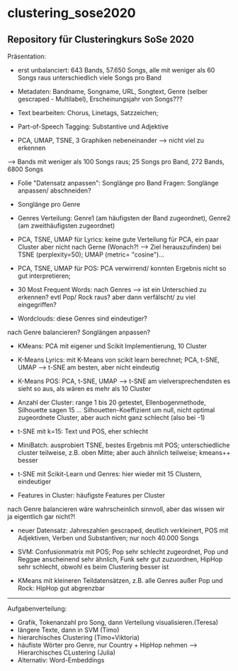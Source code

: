 # clustering_sose2020
Repository für Clusteringkurs SoSe 2020
-------------------------------------------------------------------------------------------------------------------------------
Präsentation:
- erst unbalanciert: 643 Bands, 57.650 Songs, alle mit weniger als 60 Songs raus unterschiedlich viele Songs pro Band 

- Metadaten: Bandname, Songname, URL, Songtext, Genre (selber gescraped - Multilabel), Erscheinungsjahr von Songs???

- Text bearbeiten: Chorus, Linetags, Satzzeichen;

- Part-of-Speech Tagging: Substantive und Adjektive 

- PCA, UMAP, TSNE, 3 Graphiken nebeneinander --> nicht viel zu erkennen

--> Bands mit weniger als 100 Songs raus; 25 Songs pro Band, 272 Bands, 6800 Songs

- Folie "Datensatz anpassen":  Songlänge pro Band Fragen: Songlänge anpassen/ abschneiden?

- Songlänge pro Genre

- Genres Verteilung: Genre1 (am häufigsten der Band zugeordnet), Genre2 (am zweithäufigsten zugeordnet) 


- PCA, TSNE, UMAP für Lyrics: keine gute Verteilung für PCA, ein paar Cluster aber nicht nach Gerne (Wonach?! --> Ziel herauszufinden) bei TSNE (perplexity=50); UMAP (metric= "cosine")...

- PCA, TSNE, UMAP für POS: PCA verwirrend/ konnten Ergebnis nicht so gut interpretieren;

- 30 Most Frequent Words: nach Genres --> ist ein Unterschied zu erkennen? evtl Pop/ Rock raus? aber dann verfälscht/ zu viel eingegriffen?

- Wordclouds: diese Genres sind eindeutiger?

nach Genre balancieren? Songlängen anpassen?

- KMeans: PCA mit eigener und Scikit Implementierung, 10 Cluster

- K-Means Lyrics: mit K-Means von scikit learn berechnet; PCA, t-SNE, UMAP --> t-SNE am besten, aber nicht eindeutig

- K-Means POS: PCA, t-SNE, UMAP --> t-SNE am vielversprechendsten
es sieht so aus, als wären es mehr als 10 Cluster

- Anzahl der Cluster: range 1 bis 20 getestet, Ellenbogenmethode, Silhouette sagen 15 ...  Silhouetten-Koeffizient um null, nicht optimal zugeordnete Cluster, aber auch nicht ganz schlecht (also bei -1)

- t-SNE mit k=15: Text und POS, eher schlecht

- MiniBatch: ausprobiert TSNE, bestes Ergebnis mit POS; unterschiedliche cluster teilweise, z.B. oben Mitte; aber auch ähnlich teilweise; kmeans++ besser

- t-SNE mit Scikit-Learn und Genres: hier wieder mit 15 Clustern, eindeutiger

- Features in Cluster: häufigste Features per Cluster

nach Genre balancieren wäre wahrscheinlich sinnvoll, aber das wissen wir ja eigentlich gar nicht?!

- neuer Datensatz: Jahreszahlen gescraped, deutlich verkleinert, POS mit Adjektiven, Verben und Substantiven; nur noch 40.000 Songs

- SVM: Confusionmatrix mit POS; Pop sehr schlecht zugeordnet, Pop und Reggae anscheinend sehr ähnlich, Funk sehr gut zuzuordnen, HipHop sehr schlecht, obwohl es beim Clustering besser ist

- KMeans mit kleineren Teildatensätzen, z.B. alle Genres außer Pop und Rock: HipHop gut abgrenzbar

-------------------------------------------------------------------------------------------------------------------------------
Aufgabenverteilung:

- Grafik, Tokenanzahl pro Song, dann Verteilung visualisieren.(Teresa)
- längere Texte, dann in SVM (Timo)
- hierarchisches Clustering (Timo+Viktoria)
- häufiste Wörter pro Genre, nur Country + HipHop nehmen --> Hierarchisches CLustering (Julia)
- Alternativ: Word-Embeddings 

